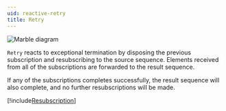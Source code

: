 ```yaml
---
uid: reactive-retry
title: Retry
---
```


![Marble diagram](~/images/reactive-retry.svg)

`Retry` reacts to exceptional termination by disposing the previous subscription and resubscribing to the source sequence. Elements received from all of the subscriptions are forwarded to the result sequence.

If any of the subscriptions completes successfully, the result sequence will also complete, and no further resubscriptions will be made.

[!include[Resubscription](~/articles/reactive-resubscription.md)]
